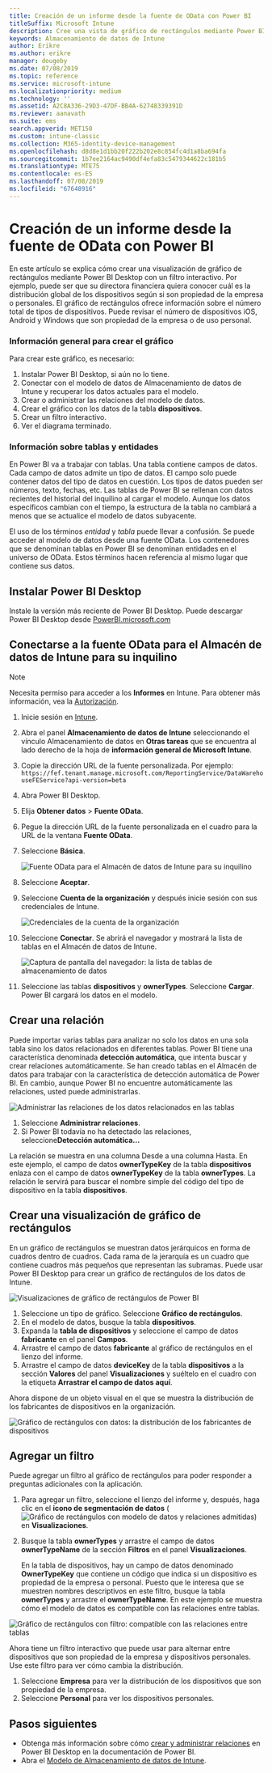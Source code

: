 ```yaml
---
title: Creación de un informe desde la fuente de OData con Power BI
titleSuffix: Microsoft Intune
description: Cree una vista de gráfico de rectángulos mediante Power BI Desktop con un filtro interactivo de la API de Almacenamiento de datos de Intune.
keywords: Almacenamiento de datos de Intune
author: Erikre
ms.author: erikre
manager: dougeby
ms.date: 07/08/2019
ms.topic: reference
ms.service: microsoft-intune
ms.localizationpriority: medium
ms.technology: ''
ms.assetid: A2C8A336-29D3-47DF-BB4A-62748339391D
ms.reviewer: aanavath
ms.suite: ems
search.appverid: MET150
ms.custom: intune-classic
ms.collection: M365-identity-device-management
ms.openlocfilehash: d8d8e1d1bb20f222b202e8c854fc4d1a8ba694fa
ms.sourcegitcommit: 1b7ee2164ac9490df4efa83c5479344622c181b5
ms.translationtype: MTE75
ms.contentlocale: es-ES
ms.lasthandoff: 07/08/2019
ms.locfileid: "67648916"
---
```

# <a name="create-a-report-from-the-odata-feed-with-power-bi"></a>Creación de un informe desde la fuente de OData con Power BI

En este artículo se explica cómo crear una visualización de gráfico de rectángulos mediante Power BI Desktop con un filtro interactivo. Por ejemplo, puede ser que su directora financiera quiera conocer cuál es la distribución global de los dispositivos según si son propiedad de la empresa o personales. El gráfico de rectángulos ofrece información sobre el número total de tipos de dispositivos. Puede revisar el número de dispositivos iOS, Android y Windows que son propiedad de la empresa o de uso personal.

### <a name="overview-of-creating-the-chart"></a>Información general para crear el gráfico

Para crear este gráfico, es necesario:
1. Instalar Power BI Desktop, si aún no lo tiene.
2. Conectar con el modelo de datos de Almacenamiento de datos de Intune y recuperar los datos actuales para el modelo.
3. Crear o administrar las relaciones del modelo de datos.
4. Crear el gráfico con los datos de la tabla **dispositivos**.
5. Crear un filtro interactivo.
6. Ver el diagrama terminado.

### <a name="a-note-about-tables-and-entities"></a>Información sobre tablas y entidades

En Power BI va a trabajar con tablas. Una tabla contiene campos de datos. Cada campo de datos admite un tipo de datos. El campo solo puede contener datos del tipo de datos en cuestión. Los tipos de datos pueden ser números, texto, fechas, etc. Las tablas de Power BI se rellenan con datos recientes del historial del inquilino al cargar el modelo. Aunque los datos específicos cambian con el tiempo, la estructura de la tabla no cambiará a menos que se actualice el modelo de datos subyacente.

El uso de los términos _entidad_ y _tabla_ puede llevar a confusión. Se puede acceder al modelo de datos desde una fuente OData. Los contenedores que se denominan tablas en Power BI se denominan entidades en el universo de OData. Estos términos hacen referencia al mismo lugar que contiene sus datos.

## <a name="install-power-bi-desktop"></a>Instalar Power BI Desktop

Instale la versión más reciente de Power BI Desktop. Puede descargar Power BI Desktop desde [PowerBI.microsoft.com](https://powerbi.microsoft.com/desktop)

## <a name="connect-to-the-odata-feed-for-the-intune-data-warehouse-for-your-tenant"></a>Conectarse a la fuente OData para el Almacén de datos de Intune para su inquilino

> [!Note]  
> Necesita permiso para acceder a los **Informes** en Intune. Para obtener más información, vea la [Autorización](reports-api-url.md).

1. Inicie sesión en [Intune](https://go.microsoft.com/fwlink/?linkid=2090973).
3. Abra el panel **Almacenamiento de datos de Intune** seleccionando el vínculo Almacenamiento de datos en **Otras tareas** que se encuentra al lado derecho de la hoja de **información general de Microsoft Intune**.
4. Copie la dirección URL de la fuente personalizada. Por ejemplo: `https://fef.tenant.manage.microsoft.com/ReportingService/DataWarehouseFEService?api-version=beta`
1. Abra Power BI Desktop.
2. Elija **Obtener datos** > **Fuente OData**.
3. Pegue la dirección URL de la fuente personalizada en el cuadro para la URL de la ventana **Fuente OData**.
4. Seleccione **Básica**.

    ![Fuente OData para el Almacén de datos de Intune para su inquilino](media/reports-create-01-odatafeed.png)

9. Seleccione **Aceptar**.
10. Seleccione **Cuenta de la organización** y después inicie sesión con sus credenciales de Intune.

    ![Credenciales de la cuenta de la organización](media/reports-create-02-org-account.png)

11. Seleccione **Conectar**. Se abrirá el navegador y mostrará la lista de tablas en el Almacén de datos de Intune.

    ![Captura de pantalla del navegador: la lista de tablas de almacenamiento de datos](media/reports-create-02-loadentities.png)

12. Seleccione las tablas **dispositivos** y **ownerTypes**.  Seleccione **Cargar**. Power BI cargará los datos en el modelo.

## <a name="create-a-relationship"></a>Crear una relación

Puede importar varias tablas para analizar no solo los datos en una sola tabla sino los datos relacionados en diferentes tablas.  Power BI tiene una característica denominada **detección automática**, que intenta buscar y crear relaciones automáticamente. Se han creado tablas en el Almacén de datos para trabajar con la característica de detección automática de Power BI. En cambio, aunque Power BI no encuentre automáticamente las relaciones, usted puede administrarlas.

![Administrar las relaciones de los datos relacionados en las tablas](media/reports-create-03-managerelationships.png)

1. Seleccione **Administrar relaciones**.
2. Si Power BI todavía no ha detectado las relaciones, seleccione**Detección automática...**

La relación se muestra en una columna Desde a una columna Hasta. En este ejemplo, el campo de datos **ownerTypeKey** de la tabla **dispositivos** enlaza con el campo de datos **ownerTypeKey** de la tabla **ownerTypes**. La relación le servirá para buscar el nombre simple del código del tipo de dispositivo en la tabla **dispositivos**.

## <a name="create-a-treemap-visualization"></a>Crear una visualización de gráfico de rectángulos

En un gráfico de rectángulos se muestran datos jerárquicos en forma de cuadros dentro de cuadros. Cada rama de la jerarquía es un cuadro que contiene cuadros más pequeños que representan las subramas. Puede usar Power BI Desktop para crear un gráfico de rectángulos de los datos de Intune.

![Visualizaciones de gráfico de rectángulos de Power BI](media/reports-create-03-treemap.png)

1. Seleccione un tipo de gráfico. Seleccione **Gráfico de rectángulos**.
2. En el modelo de datos, busque la tabla **dispositivos**.
3. Expanda la **tabla de dispositivos** y seleccione el campo de datos **fabricante** en el panel **Campos**.
4. Arrastre el campo de datos **fabricante** al gráfico de rectángulos en el lienzo del informe.
5. Arrastre el campo de datos **deviceKey** de la tabla **dispositivos** a la sección **Valores** del panel **Visualizaciones** y suéltelo en el cuadro con la etiqueta **Arrastrar el campo de datos aquí**.  

Ahora dispone de un objeto visual en el que se muestra la distribución de los fabricantes de dispositivos en la organización.

![Gráfico de rectángulos con datos: la distribución de los fabricantes de dispositivos](media/reports-create-06-treemapwdata.png)

## <a name="add-a-filter"></a>Agregar un filtro

Puede agregar un filtro al gráfico de rectángulos para poder responder a preguntas adicionales con la aplicación.


1. Para agregar un filtro, seleccione el lienzo del informe y, después, haga clic en el **icono de segmentación de datos** (![Gráfico de rectángulos con modelo de datos y relaciones admitidas](media/reports-create-slicer.png)) en **Visualizaciones**.
2. Busque la tabla **ownerTypes** y arrastre el campo de datos **ownerTypeName** de la sección **Filtros** en el panel **Visualizaciones**.  

   En la tabla de dispositivos, hay un campo de datos denominado **OwnerTypeKey** que contiene un código que indica si un dispositivo es propiedad de la empresa o personal. Puesto que le interesa que se muestren nombres descriptivos en este filtro, busque la tabla **ownerTypes** y arrastre el **ownerTypeName**. En este ejemplo se muestra cómo el modelo de datos es compatible con las relaciones entre tablas.

![Gráfico de rectángulos con filtro: compatible con las relaciones entre tablas](media/reports-create-08_ownertype.png)

Ahora tiene un filtro interactivo que puede usar para alternar entre dispositivos que son propiedad de la empresa y dispositivos personales. Use este filtro para ver cómo cambia la distribución.

1. Seleccione **Empresa** para ver la distribución de los dispositivos que son propiedad de la empresa.
2. Seleccione **Personal** para ver los dispositivos personales.

## <a name="next-steps"></a>Pasos siguientes

 - Obtenga más información sobre cómo [crear y administrar relaciones](https://powerbi.microsoft.com/documentation/powerbi-desktop-create-and-manage-relationships/) en Power BI Desktop en la documentación de Power BI.
 - Abra el [Modelo de Almacenamiento de datos de Intune](https://docs.microsoft.com/intune/reports-ref-data-model).
